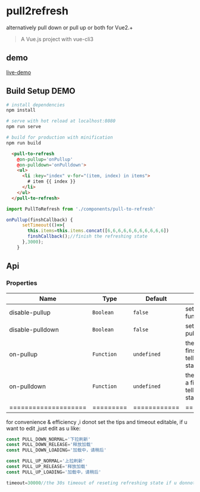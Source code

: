 # pull2refresh
alternatively pull down or pull up or both for Vue2.+
> A Vue.js project with vue-cli3

## demo

[live-demo](https://bajian.github.io/vue-pull-to-refresh/dist/index.html)

## Build Setup DEMO

``` bash
# install dependencies
npm install

# serve with hot reload at localhost:8080
npm run serve

# build for production with minification
npm run build
```

```html
  <pull-to-refresh
    @on-pullup='onPullup'
    @on-pulldown='onPulldown'>
    <ul>
      <li :key="index" v-for="(item, index) in items">
        # item {{ index }} 
      </li>
    </ul>
  </pull-to-refresh>
```

```js
import PullToRefresh from './components/pull-to-refresh'

onPullup(finshCallback) {
      setTimeout(()=>{
        this.items=this.items.concat([6,6,6,6,6,6,6,6,6,6,6])
        finshCallback();//finish the refreshing state
      },3000);
    }
```

## Api
### Properties
| Name                 | Type      | Default      | Description                                                        |
|----------------------|-----------|--------------|--------------------------------------------------------------------|
| disable-pullup            | `Boolean`  | `false` | set true to disable pullup function|
| disable-pulldown            | `Boolean`  | `false` | set true to disable pulldown function|
| on-pullup   | `Function` | `undefined`       | the pullup listener with a finshCallback param to tell it to finsh refreshing state |
| on-pulldown   | `Function` | `undefined`       | the pulldown listener with a finshCallback param to tell it to finsh refreshing state |
| ==================== | ========= | ============ | =================== |


for convenience & efficiency ,i donot set the tips and timeout editable,
if u want to edit ,just edit as u like:
```js
const PULL_DOWN_NORMAL='下拉刷新'
const PULL_DOWN_RELEASE='释放加载'
const PULL_DOWN_LOADING='加载中，请稍后'

const PULL_UP_NORMAL='上拉刷新'
const PULL_UP_RELEASE='释放加载'
const PULL_UP_LOADING='加载中，请稍后'

timeout=30000//the 30s timeout of reseting refreshing state if u donnot call the finshCallback
```


